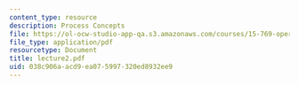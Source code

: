 ```yaml
---
content_type: resource
description: Process Concepts
file: https://ol-ocw-studio-app-qa.s3.amazonaws.com/courses/15-769-operations-strategy-spring-2003/038c906aacd9ea075997320ed8932ee9_lecture2.pdf
file_type: application/pdf
resourcetype: Document
title: lecture2.pdf
uid: 038c906a-acd9-ea07-5997-320ed8932ee9
---
```

